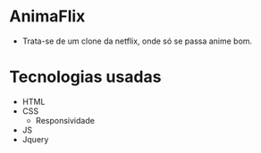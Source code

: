 # AnimaFlix
 - Trata-se de um clone da netflix, onde só se passa anime bom.

# Tecnologias usadas
  - HTML
  - CSS
    - Responsividade
  - JS
  - Jquery